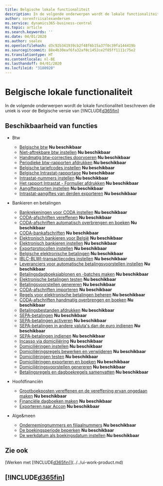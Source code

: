 ```yaml
---
title: Belgische lokale functionaliteit
description: In de volgende onderwerpen wordt de lokale functionaliteit in de Belgische versie van Business Central beschreven.
author: sorenfriisalexandersen
ms.service: dynamics365-business-central
ms.topic: article
ms.search.keywords: ''
ms.date: 04/01/2020
ms.author: soalex
ms.openlocfilehash: d3c92b341939cb2f48f6b15a37f0c39fa144419b
ms.sourcegitcommit: 88e4b30eaf6fa32af0c1452ce2f85ff1111c75e2
ms.translationtype: HT
ms.contentlocale: nl-BE
ms.lasthandoff: 04/01/2020
ms.locfileid: "3180920"
---
```

# <a name="belgium-local-functionality"></a>Belgische lokale functionaliteit
In de volgende onderwerpen wordt de lokale functionaliteit beschreven die uniek is voor de Belgische versie van [!INCLUDE[d365fin](../../includes/d365fin_md.md)]  

## <a name="feature-availability"></a>Beschikbaarheid van functies

* Btw
    * [Belgische btw](belgian-vat.md) **Nu beschikbaar**
    * [Niet-aftrekbare btw instellen](how-to-set-up-non-deductible-vat.md) **Nu beschikbaar**
    * [Handmatig btw-correcties doorvoeren](how-to-make-manual-corrections-to-vat.md) **Nu beschikbaar**
    * [Periodieke btw-rapporten afdrukken](how-to-print-periodic-vat-reports.md) **Nu beschikbaar**
    * [Belgische tariefcodes instellen](how-to-set-up-belgian-tariff-numbers.md) **Nu beschikbaar**
    * [Belgische Intrastat-rapportage](belgian-intrastat-reporting.md) **Nu beschikbaar**
    * [Intrastat-nummers instellen](how-to-set-up-intrastat-establishment-numbers.md) **Nu beschikbaar**    
    * [Het rapport Intrastat - Formulier afdrukken](how-to-print-the-intrastat-form-report.md) **Nu beschikbaar**
    * [Aangiftesoorten instellen](how-to-set-up-declaration-types.md) **Nu beschikbaar**
    * [Intrastat-aangiftes van derden exporteren](how-to-export-intrastat-third-party-declararations.md) **Nu beschikbaar**

* Bankieren en betalingen
    * [Bankrekeningen voor CODA instellen](how-to-set-up-bank-accounts-for-coda.md) **Nu beschikbaar**
    * [CODA-afschriften vereffenen](how-to-apply-coda-statements.md) **Nu beschikbaar**
    * [CODA-afschriften automatisch overbrengen en boeken](how-to-automatically-transfer-and-post-coda-statements.md) **Nu beschikbaar**
    * [CODA-bankafschriften](coda-bank-statements.md) **Nu beschikbaar**
    * [Elektronisch bankieren voor België](belgian-electronic-banking.md) **Nu beschikbaar**
    * [Elektronisch bankieren instellen](how-to-set-up-electronic-banking.md) **Nu beschikbaar**
    * [Exportprotocollen instellen](how-to-set-up-export-protocols.md) **Nu beschikbaar**
    * [Belgische elektronische betalingen](belgian-electronic-payments.md) **Nu beschikbaar**
    * [IBLC-BLWI-transactiecodes instellen](how-to-set-up-iblc-blwi-transaction-codes.md) **Nu beschikbaar**
    * [Leveranciers voor automatische betalingsvoorstellen instellen](how-to-set-up-vendors-for-automatic-payment-suggestions.md) **Nu beschikbaar**
    * [Betalingsdagboeksjablonen en -batches maken](how-to-create-payment-journal-templates-and-batches.md) **Nu beschikbaar**
    * [Elektronische betalingen testen](how-to-test-electronic-payments.md) **Nu beschikbaar**
    * [Betalingsvoorstellen genereren](how-to-generate-payment-suggestions.md) **Nu beschikbaar**
    * [CODA-afschriften importeren](how-to-import-coda-statements.md) **Nu beschikbaar**
    * [Regels voor elektronische betalingen beheren](how-to-manage-electronic-payment-lines.md) **Nu beschikbaar**
    * [CODA-afschriften handmatig overbrengen en boeken](how-to-manually-transfer-and-post-coda-statements.md) **Nu beschikbaar**
    * [Betalingsbestanden afdrukken](how-to-print-payment-files.md) **Nu beschikbaar**
    * [SEPA-betalingen](sepa-payments.md) **Nu beschikbaar**
    * [SEPA-betalingen activeren](how-to-activate-sepa-payments.md) **Nu beschikbaar**
    * [SEPA-betalingen in andere valuta's dan de euro indienen](how-to-file-non-euro-sepa-payments.md) **Nu beschikbaar**
    * [SEPA-betalingen indienen](how-to-file-sepa-payments.md) **Nu beschikbaar**
    * [Incasso via domiciliëring](direct-debit-using-domiciliation.md) **Nu beschikbaar**
    * [Domiciliëringen instellen](how-to-set-up-domiciliations.md) **Nu beschikbaar**
    * [Domiciliëringsregels bewerken en verwijderen](how-to-edit-and-delete-domiciliation-lines.md) **Nu beschikbaar**
    * [Domiciliëringen testen](how-to-test-domiciliations.md) **Nu beschikbaar**
    * [Domiciliëringen exporteren en boeken](how-to-export-and-post-domiciliations.md) **Nu beschikbaar**
    * [Domiciliëringsvoorstellen genereren](how-to-generate-domiciliation-suggestions.md) **Nu beschikbaar**
    * [Betalingsregels en dagboekregels samenvatten](summarizing-payment-lines-and-general-journal-lines.md) **Nu beschikbaar**
    
* Hoofdfinanciën
    * [Grootboekposten vereffenen en de vereffening ervan ongedaan maken](how-to-apply-and-unapply-general-ledger-entries.md) **Nu beschikbaar**
    * [Financiële dagboeken maken](how-to-create-financial-journals.md) **Nu beschikbaar**
    * [Exporteren naar Accon](how-to-export-to-accon.md) **Nu beschikbaar**

* Alge&meen
    * [Ondernemingnummers en filiaalnummers](enterprise-numbers-and-branch-numbers.md) **Nu beschikbaar**
    * [De boekingsperiode beperken](how-to-limit-the-posting-period.md) **Nu beschikbaar**
    * [De werkdatum als boekingsdatum instellen](how-to-set-the-work-date-as-the-posting-date.md) **Nu beschikbaar**

## <a name="see-also"></a>Zie ook
[Werken met [!INCLUDE[d365fin](../../includes/d365fin_md.md)]](../../ui-work-product.md)

## [!INCLUDE[d365fin](../../includes/free_trial_md.md)]  
